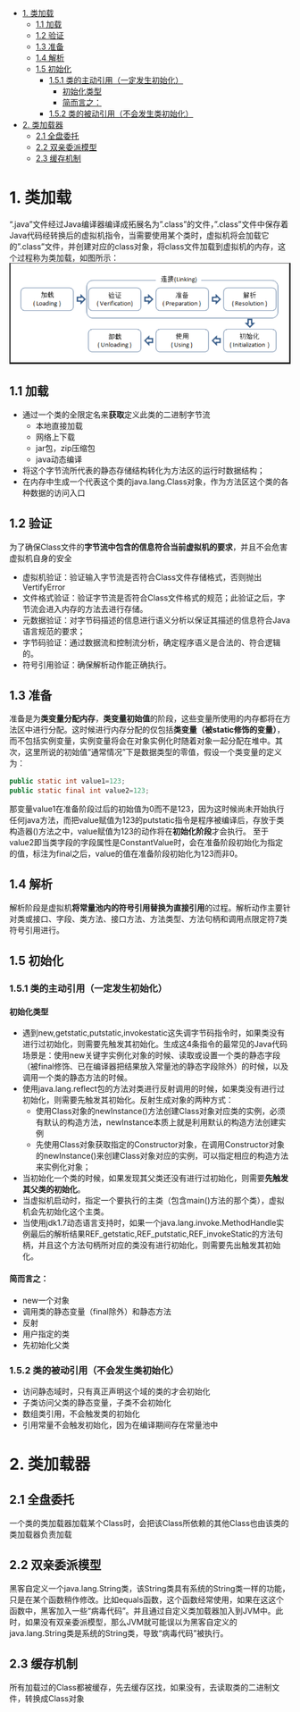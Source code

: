 
<!-- @import "[TOC]" {cmd="toc" depthFrom=1 depthTo=6 orderedList=false} -->
<!-- code_chunk_output -->

* [1. 类加载](#1-类加载)
	* [1.1 加载](#11-加载)
	* [1.2 验证](#12-验证)
	* [1.3 准备](#13-准备)
	* [1.4 解析](#14-解析)
	* [1.5 初始化](#15-初始化)
		* [1.5.1 类的主动引用（一定发生初始化）](#151-类的主动引用一定发生初始化)
			* [初始化类型](#初始化类型)
			* [简而言之：](#简而言之)
		* [1.5.2 类的被动引用（不会发生类初始化）](#152-类的被动引用不会发生类初始化)
* [2. 类加载器](#2-类加载器)
	* [2.1 全盘委托](#21-全盘委托)
	* [2.2 双亲委派模型](#22-双亲委派模型)
	* [2.3 缓存机制](#23-缓存机制)

<!-- /code_chunk_output -->

# 1. 类加载
“.java”文件经过Java编译器编译成拓展名为”.class”的文件，”.class”文件中保存着Java代码经转换后的虚拟机指令，当需要使用某个类时，虚拟机将会加载它的”.class”文件，并创建对应的class对象，将class文件加载到虚拟机的内存，这个过程称为类加载，如图所示：  
<img src = "assets/markdown-img-paste-20180913164718703.png" width = "600" >

## 1.1 加载
- 通过一个类的全限定名来**获取**定义此类的二进制字节流
	- 本地直接加载
	- 网络上下载
	- jar包，zip压缩包
	- java动态编译
- 将这个字节流所代表的静态存储结构转化为方法区的运行时数据结构；
- 在内存中生成一个代表这个类的java.lang.Class对象，作为方法区这个类的各种数据的访问入口
## 1.2 验证
为了确保Class文件的**字节流中包含的信息符合当前虚拟机的要求**，并且不会危害虚拟机自身的安全
- 虚拟机验证：验证输入字节流是否符合Class文件存储格式，否则抛出VertifyError
- 文件格式验证：验证字节流是否符合Class文件格式的规范；此验证之后，字节流会进入内存的方法去进行存储。
- 元数据验证：对字节码描述的信息进行语义分析以保证其描述的信息符合Java语言规范的要求；
- 字节码验证：通过数据流和控制流分析，确定程序语义是合法的、符合逻辑的。
- 符号引用验证：确保解析动作能正确执行。
## 1.3 准备
准备是为**类变量分配内存**，**类变量初始值**的阶段，这些变量所使用的内存都将在方法区中进行分配。这时候进行内存分配的仅包括**类变量（被static修饰的变量）**，而不包括实例变量，实例变量将会在对象实例化时随着对象一起分配在堆中。其次，这里所说的初始值“通常情况”下是数据类型的零值，假设一个类变量的定义为：
```java
public static int value1=123;  
public static final int value2=123;  
```
那变量value1在准备阶段过后的初始值为0而不是123，因为这时候尚未开始执行任何java方法，而把value赋值为123的putstatic指令是程序被编译后，存放于类构造器()方法之中，value赋值为123的动作将在**初始化阶段**才会执行。
至于value2即当类字段的字段属性是ConstantValue时，会在准备阶段初始化为指定的值，标注为final之后，value的值在准备阶段初始化为123而非0。
## 1.4 解析
解析阶段是虚拟机**将常量池内的符号引用替换为直接引用**的过程。解析动作主要针对类或接口、字段、类方法、接口方法、方法类型、方法句柄和调用点限定符7类符号引用进行。
## 1.5 初始化
### 1.5.1 类的主动引用（一定发生初始化）
#### 初始化类型
- 遇到new,getstatic,putstatic,invokestatic这失调字节码指令时，如果类没有进行过初始化，则需要先触发其初始化。生成这4条指令的最常见的Java代码场景是：使用new关键字实例化对象的时候、读取或设置一个类的静态字段（被final修饰、已在编译器把结果放入常量池的静态字段除外）的时候，以及调用一个类的静态方法的时候。
- 使用java.lang.reflect包的方法对类进行反射调用的时候，如果类没有进行过初始化，则需要先触发其初始化。反射生成对象的两种方式：
	- 使用Class对象的newInstance()方法创建Class对象对应类的实例，必须有默认的构造方法，newInstance本质上就是利用默认的构造方法创建实例
	- 先使用Class对象获取指定的Constructor对象，在调用Constructor对象的newInstance()来创建Class对象对应的实例，可以指定相应的构造方法来实例化对象；
- 当初始化一个类的时候，如果发现其父类还没有进行过初始化，则需要**先触发其父类的初始化**。
- 当虚拟机启动时，指定一个要执行的主类（包含main()方法的那个类），虚拟机会先初始化这个主类。
- 当使用jdk1.7动态语言支持时，如果一个java.lang.invoke.MethodHandle实例最后的解析结果REF_getstatic,REF_putstatic,REF_invokeStatic的方法句柄，并且这个方法句柄所对应的类没有进行初始化，则需要先出触发其初始化。
#### 简而言之：
- new一个对象
- 调用类的静态变量（final除外）和静态方法
- 反射
- 用户指定的类
- 先初始化父类
### 1.5.2 类的被动引用（不会发生类初始化）
- 访问静态域时，只有真正声明这个域的类的才会初始化
- 子类访问父类的静态变量，子类不会初始化
- 数组类引用，不会触发类的初始化
- 引用常量不会触发初始化，因为在编译期间存在常量池中
# 2. 类加载器
## 2.1 全盘委托
一个类的类加载器加载某个Class时，会把该Class所依赖的其他Class也由该类的类加载器负责加载
## 2.2 双亲委派模型
黑客自定义一个java.lang.String类，该String类具有系统的String类一样的功能，只是在某个函数稍作修改。比如equals函数，这个函数经常使用，如果在这这个函数中，黑客加入一些“病毒代码”。并且通过自定义类加载器加入到JVM中。此时，如果没有双亲委派模型，那么JVM就可能误以为黑客自定义的java.lang.String类是系统的String类，导致“病毒代码”被执行。
## 2.3 缓存机制
所有加载过的Class都被缓存，先去缓存区找，如果没有，去读取类的二进制文件，转换成Class对象
